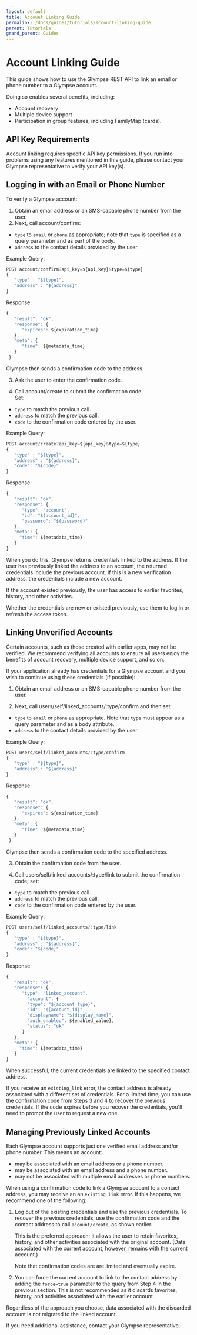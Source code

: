 ```yaml
---
layout: default
title: Account Linking Guide
permalink: /docs/guides/tutorials/account-linking-guide
parent: Tutorials
grand_parent: Guides
---
```


# Account Linking Guide
This guide shows how to use the Glympse REST API to link an email or phone number to a Glympse account.

Doing so enables several benefits, including:

 * Account recovery
 * Multiple device support
 * Participation in group features, including FamilyMap (cards).

## API Key Requirements
Account linking requires specific API key permissions. If you run into problems using any features mentioned in this guide, please contact your Glympse representative to verify your API key(s).

## Logging in with an Email or Phone Number
To verify a Glympse account:
 1. Obtain an email address or an SMS-capable phone number from the user.
 2. Next, call account/confirm:
  * `type` to `email` or `phone` as appropriate; note that `type` is specified as a query parameter and as part of the body.
  * `address` to the contact details provided by the user.

Example Query:
```js
POST account/confirm?api_key=${api_key}&type=${type}  
{    
   "type" : "${type}",   
   "address" : "${address}"   
}
```
Response:
```js
{
   "result": "ok",
   "response": {
      "expires": ${expiration_time}
   },
   "meta": {
      "time": ${metadata_time}
   }
 }
 ```
  Glympse then sends a confirmation code to the address.

 3. Ask the user to enter the confirmation code.

 4. Call account/create to submit the confirmation code.  
  Set:
  * `type` to match the previous call.
  * `address` to match the previous call.
  * `code` to the confirmation code entered by the user.

Example Query:
```js
POST account/create?api_key=${api_key}&type=${type}
{ 
   "type" : "${type}", 
   "address" : "${address}", 
   "code": "${code}"
}
```
Response:
```js
{
   "result": "ok",
   "response": {
      "type": "account",
      "id": "${account_id}",
      "password": "${password}"
   },
   "meta": {
     "time": ${metadata_time}
   }
}
```
When you do this, Glympse returns credentials linked to the address. If the user has previously linked the address to an account, the returned credentials include the previous account. If this is a new verification address, the credentials include a new account.

If the account existed previously, the user has access to earlier favorites, history, and other activities.

Whether the credentials are new or existed previously, use them to log in or refresh the access token.

## Linking Unverified Accounts
Certain accounts, such as those created with earlier apps, may not be verified. We recommend verifying all accounts to ensure all users enjoy the benefits of account recovery, multiple device support, and so on.

If your application already has credentials for a Glympse account and you wish to continue using these credentials (if possible):

 1. Obtain an email address or an SMS-capable phone number from the user.

 2. Next, call users/self/linked_accounts/:type/confirm and then set:
  * `type` to `email` or `phone` as appropriate. Note that `type` must appear as a query parameter and as a body attribute.
  * `address` to the contact details provided by the user.

Example Query:
```js
POST users/self/linked_accounts/:type/confirm
{ 
   "type" : "${type}", 
   "address" : "${address}" 
}
```
Response:
```js
{
   "result": "ok",
   "response": {
      "expires": ${expiration_time}
   },
   "meta": {
      "time": ${metadata_time}
   }
 }
 ```
Glympse then sends a confirmation code to the specified address.

 3. Obtain the confirmation code from the user.

 4. Call users/self/linked_accounts/:type/link to submit the confirmation code; set:
  * `type` to match the previous call.
  * `address` to match the previous call.
  * `code` to the confirmation code entered by the user.

Example Query:
```js
POST users/self/linked_accounts/:type/link
{ 
   "type" : "${type}", 
   "address" : "${address}", 
   "code": "${code}" 
}
```
Response:
```js
{
   "result": "ok",
   "response": {
      "type": "linked_account",
        "account": {
        "type": "${account_type}",
        "id": "${account_id}",
        "displayname": "${display_name}",
        "auth_enabled": ${enabled_value},
        "status": "ok"
      }
   },
   "meta": {
     "time": ${metadata_time}
   }
}
```
When successful, the current credentials are linked to the specified contact address.

If you receive an `existing_link` error, the contact address is already associated with a different set of credentials. For a limited time, you can use the confirmation code from Steps 3 and 4 to recover the previous credentials. If the code expires before you recover the credentials, you'll need to prompt the user to request a new one.

## Managing Previously Linked Accounts
Each Glympse account supports just one verified email address and/or phone number. This means an account:
 * may be associated with an email address or a phone number.
 * may be associated with an email address and a phone number.
 * may not be associated with multiple email addresses or phone numbers.

When using a confirmation code to link a Glympse account to a contact address, you may receive an an `existing_link` error. If this happens, we recommend one of the following:

 1. Log out of the existing credentials and use the previous credentials. To recover the previous credentials, use the confirmation code and the contact address to call `account/create`, as shown earlier.

    This is the preferred approach; it allows the user to retain favorites, history, and other activities associated with the original account. (Data associated with the current account, however, remains with the current account.)

    Note that confirmation codes are are limited and eventually expire.

 2. You can force the current account to link to the contact address by adding the `force=true` parameter to the query from Step 4 in the previous section. This is not recommended as it discards favorites, history, and activities associated with the earlier account.

Regardless of the approach you choose, data associated with the discarded account is not migrated to the linked account.

If you need additional assistance, contact your Glympse representative.